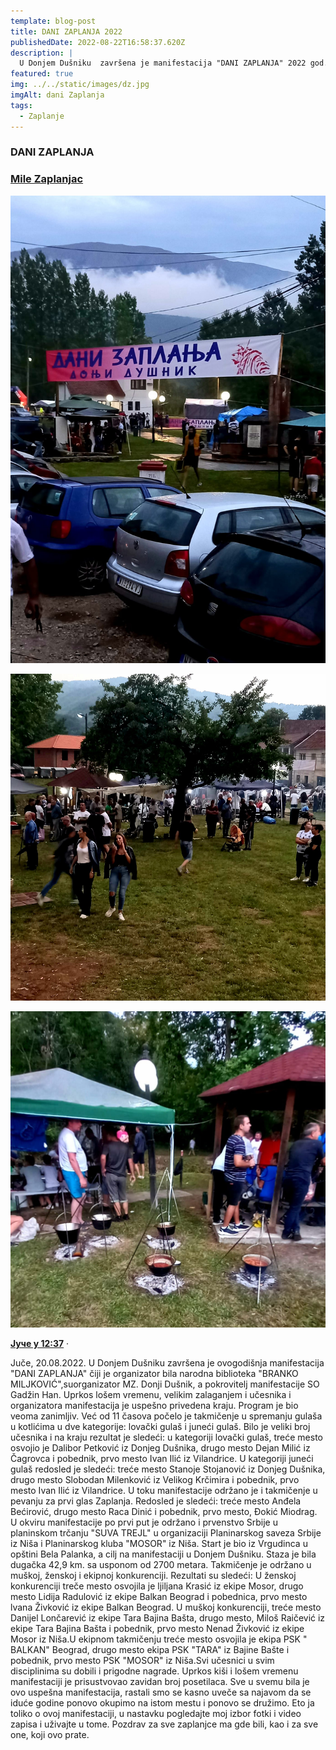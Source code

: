 ```yaml
---
template: blog-post
title: DANI ZAPLANJA 2022
publishedDate: 2022-08-22T16:58:37.620Z
description: |
  U Donjem Dušniku  završena je manifestacija "DANI ZAPLANJA" 2022 god.
featured: true
img: ../../static/images/dz.jpg
imgAlt: dani Zaplanja
tags:
  - Zaplanje
---
```

### DANI ZAPLANJA

### **[Mile Zaplanjac](https://www.facebook.com/groups/246453559759/user/100010287496671/?__cft__[0]=AZWcjDmhUr7M93UTM_LPWoiGg2EFHu3AfPQqXI-Mli8Eb13QmeDU6-_PGuY_LBnu6y0iUfMR44ig9-wjKVxZR7auzbz-hipDhwhorwiUCKIorZG7dXlmzOYoUdI1QqnyrmvmtQCta4hgEOqgAxMGmugmEltrX6HqK-gG5hnZRgKp0BNWYmSwlB9olNkQyo9eYLoWiPNR7RjdE-qAphEo_J_2&__tn__=-]C%2CP-y-R)** 

![Donji Dušnik](../../static/images/300858763_1724840497868850_8366239593143063910_n.jpg "Donji Dušnik - Dani Zaplanja")

![Donji Dušnik](../../static/images/300810928_1724838997869000_1366174412477684421_n.jpg "Donji Dušnik - Dani Zaplanja")

![Donji Dušnik](../../static/images/300570002_1724837951202438_2865616707960352517_n.jpg "Donji Dušnik - Dani Zaplanja")

**[Јуче у 12:37](https://www.facebook.com/permalink.php?story_fbid=pfbid02Fyf7nTZAWLJwte7E1AeaiGiQGSbG1WjAw2e1AX7Efv9CKLch6caUQrED2sPRjHwdl&id=100010287496671&__cft__[0]=AZWcjDmhUr7M93UTM_LPWoiGg2EFHu3AfPQqXI-Mli8Eb13QmeDU6-_PGuY_LBnu6y0iUfMR44ig9-wjKVxZR7auzbz-hipDhwhorwiUCKIorZG7dXlmzOYoUdI1QqnyrmvmtQCta4hgEOqgAxMGmugmEltrX6HqK-gG5hnZRgKp0BNWYmSwlB9olNkQyo9eYLoWiPNR7RjdE-qAphEo_J_2&__tn__=%2CO%2CP-y-R)** · 

Juče, 20.08.2022. U Donjem Dušniku završena je ovogodišnja manifestacija "DANI ZAPLANJA" čiji je organizator bila narodna biblioteka "BRANKO [](<>)MILJKOVIĆ",suorganizator MZ. Donji Dušnik, a pokrovitelj manifestacije SO Gadžin Han. Uprkos lošem vremenu, velikim zalaganjem i učesnika i organizatora manifestacija je uspešno privedena kraju. Program je bio veoma zanimljiv. Već od 11 časova počelo je takmičenje u spremanju gulaša u kotlićima u dve kategorije: lovački gulaš i juneći gulaš. Bilo je veliki broj učesnika i na kraju rezultat je sledeći: u kategoriji lovački gulaš, treće mesto osvojio je Dalibor Petković iz Donjeg Dušnika, drugo mesto Dejan Milić iz Čagrovca i pobednik, prvo mesto Ivan Ilić iz Vilandrice. U kategoriji juneći gulaš redosled je sledeći: treće mesto Stanoje Stojanović iz Donjeg Dušnika, drugo mesto Slobodan Milenković iz Velikog Krčimira i pobednik, prvo mesto Ivan Ilić iz Vilandrice. U toku manifestacije održano je i takmičenje u pevanju za prvi glas Zaplanja. Redosled je sledeći: treće mesto Anđela Bećirović, drugo mesto Raca Dinić i pobednik, prvo mesto, Đokić Miodrag. U okviru manifestacije po prvi put je održano i prvenstvo Srbije u planinskom trčanju "SUVA TREJL" u organizaciji Planinarskog saveza Srbije iz Niša i Planinarskog kluba "MOSOR" iz Niša. Start je bio iz Vrgudinca u opštini Bela Palanka, a cilj na manifestaciji u Donjem Dušniku. Staza je bila dugačka 42,9 km. sa usponom od 2700 metara. Takmičenje je održano u muškoj, ženskoj i ekipnoj konkurenciji. Rezultati su sledeći: U ženskoj konkurenciji treče mesto osvojila je ljiljana Krasić iz ekipe Mosor, drugo mesto Lidija Radulović iz ekipe Balkan Beograd i pobednica, prvo mesto lvana Živković iz ekipe Balkan Beograd. U muškoj konkurenciji, treće mesto Danijel Lončarević iz ekipe Tara Bajina Bašta, drugo mesto, Miloš Raičević iz ekipe Tara Bajina Bašta i pobednik, prvo mesto Nenad Živković iz ekipe Mosor iz Niša.U ekipnom takmičenju treće mesto osvojila je ekipa PSK " BALKAN" Beograd, drugo mesto ekipa PSK "TARA" iz Bajine Bašte i pobednik, prvo mesto PSK "MOSOR" iz Niša.Svi učesnici u svim disciplinima su dobili i prigodne nagrade. Uprkos kiši i lošem vremenu manifestaciji je prisustvovao zavidan broj posetilaca. Sve u svemu bila je ovo uspešna manifestacija, rastali smo se kasno uveče sa najavom da se iduće godine ponovo okupimo na istom mestu i ponovo se družimo. Eto ja toliko o ovoj manifestaciji, u nastavku pogledajte moj izbor fotki i video zapisa i uživajte u tome. Pozdrav za sve zaplanjce ma gde bili, kao i za sve one, koji ovo prate.